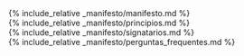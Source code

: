 <main class="main-content">
    <section id="manifesto" class="wrapper">
        <div markdown="1">{% include_relative _manifesto/manifesto.md %}</div>
    </section>
    <section id="principios" class="wrapper">
        <div markdown="1">{% include_relative _manifesto/principios.md %}</div>
    </section>
</main>

<section id="signatarios" class="wrapper">
    <div markdown="1">{% include_relative _manifesto/signatarios.md %}</div>
</section>

<aside id="faq" class="wrapper">
    <div markdown="1">{% include_relative _manifesto/perguntas_frequentes.md %}</div>
</aside>